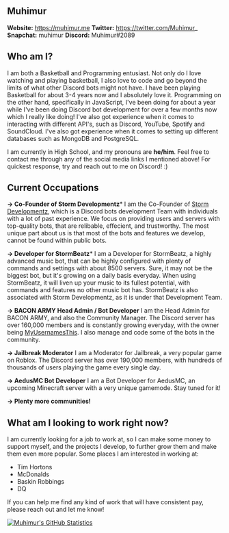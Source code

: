 ## Muhimur

**Website:** https://muhimur.me
**Twitter:** https://twitter.com/Muhimur_
**Snapchat:** muhimur
**Discord:** Muhimur#2089

## Who am I?

I am both a Basketball and Programming entusiast. Not only do I love watching and playing basketball, I also love to code and go beyond the limits of what other Discord bots might not have. I have been playing Basketball for about 3-4 years now and I absolutely love it. Programming on the other hand, specifically in JavaScript, I've been doing for about a year while I've been doing Discord bot development for over a few months now which I really like doing!
I've also got experience when it comes to interacting with different API's, such as Discord, YouTube, Spotify and SoundCloud. I've also got experience when it comes to setting up different databases such as MongoDB and PostgreSQL.

I am currently in High School, and my pronouns are **he/him**. Feel free to contact me through any of the social media links I mentioned above! For quickest response, try and reach out to me on Discord! :)

## Current Occupations

**-> Co-Founder of Storm Developmentz***
I am the Co-Founder of [Storm Developmentz](https://stormdevelopmentz.xyz/home), which is a Discord bots development Team with individuals with a lot of past experience. We focus on providing users and servers with top-quality bots, that are relibable, effecient, and trustworthy. The most unique part about us is that most of the bots and features we develop, cannot be found within public bots. 

**-> Developer for StormBeatz***
I am a Developer for StormBeatz, a highly advanced music bot, that can be highly configured with plenty of commands and settings with about 8500 servers. Sure, it may not be the biggest bot, but it's growing on a daily basis everyday. When using StormBeatz, it will liven up your music to its fullest potential, with commands and features no other music bot has. StormBeatz is also associated with Storm Developmentz, as it is under that Development Team.

**-> BACON ARMY Head Admin / Bot Developer**
I am the Head Admin for BACON ARMY, and also the Community Manager. The Discord server has over 160,000 members and is constantly growing everyday, with the owner being [MyUsernamesThis](https://youtube.com/myusernamesthis). I also manage and code some of the bots in the community. 

**-> Jailbreak Moderator**
I am a Moderator for Jailbreak, a very popular game on Roblox. The Discord server has over 190,000 members, with hundreds of thousands of users playing the game every single day. 

**-> AedusMC Bot Developer**
I am a Bot Developer for AedusMC, an upcoming Minecraft server with a very unique gamemode. Stay tuned for it! 

**-> Plenty more communities!**

## What am I looking to work right now?

I am currently looking for a job to work at, so I can make some money to support myself, and the projects I develop, to further grow them and make them even more popular. 
Some places I am interested in working at:

- Tim Hortons
- McDonalds
- Baskin Robbings
- DQ 

If you can help me find any kind of work that will have consistent pay, please reach out and let me know!

[![Muhimur's GitHub Statistics](https://github-readme-stats.vercel.app/api?username=muhimur9049&count_private=true&hide=stars,contribs,prs,issues&show_icons=true&theme=tokyonight)](https://muhimur.me/)
